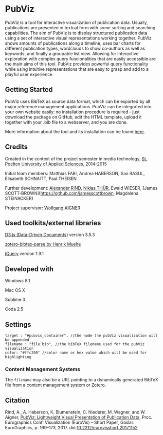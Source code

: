 PubViz
================


PubViz is a tool for interactive visualization of publication data. Usually, publications are presented in textual form with some sorting and searching capabilities. The aim of PubViz is to display structured publication data using a set of interactive visual representations working together. PubViz shows amounts of publications along a timeline, uses bar charts for different publication types, wordclouds to show co-authors as well as keywords, and finally a groupable list view. Allowing for interactive exploration with complex query funcionalities that are easily accessible are the main aims of this tool. PubViz provides powerful query functionality while using intuitive representations that are easy to grasp and add to a playful user experience.

Getting Started
---------------

PubViz uses BibTeX as source data format, which can be exported by all major reference management applications. PubViz can be integrated into your own website easily: no installation procedure is required - just download the package on GitHub, edit the HTML template, upload it together with your .bib file to a webserver, and you are done.

More information about the tool and its installation can be found [here](http://pubviz.fhstp.ac.at/#download). 

Credits
---------------

Created in the context of the project semester in media technology, [St. Poelten University of Applied Sciences](http://www.fhstp.ac.at), 2014-2015

Initial team members: Matthias FABI, Andrea HABERSON, San RASUL, Elisabeth SCHNAITT, Paul THEISEN

Further development: [Alexander RIND](http://alex.timebench.org/), [Niklas THÜR](http://www.thuer.site/), Ewald WIESER, [James SCOTT-BROWN](https://github.com/jamesscottbrown, Magdalena STEINACKER)

Project supervisor: [Wolfgang AIGNER](http://mc.fhstp.ac.at/people/wolfgang-aigner)

Used toolkits/external libraries
---------------

[D3.js (Data-Driven Documents)](http://d3js.org/) version 3.5.3

[zotero-bibtex-parse by Henrik Muehe](https://github.com/apcshields/zotero-bibtex-parse)

[jQuery](http://jquery.com/) version 1.9.1

Developed with
---------------

Windows 8.1

Mac OS X

Sublime 3

Coda 2.5

Settings
--------------

```
target : "#pubvis_container", //the node the pubViz visualization will be appended
filename : "file.bib", //the bibTeX filename used for the pubViz visualization
color: "#ffc200" //color name or hex value which will be used for highlighting
```

### Content Management Systems
The `filename` may also be a URL pointing to a dynamically generated BibTeX file
from a content management system or [Zotero](https://github.com/fhstp/PubViz/wiki/Zotero-Integration).

Citation
--------------
Rind, A., A. Haberson, K. Blumenstein, C. Niederer, M. Wagner, and W. Aigner,
[PubViz: Lightweight Visual Presentation of Publication Data](http://phaidra.fhstp.ac.at/o:1933),
Proc. Eurographics Conf. Visualization (EuroVis) – Short Paper, Goslar: EuroGraphics, p. 169–173, 2017.
doi:[10.2312/eurovisshort.20171152](http://dx.doi.org/10.2312/eurovisshort.20171152)
